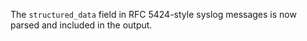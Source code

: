 The `structured_data` field in RFC 5424-style syslog messages is
now parsed and included in the output.
